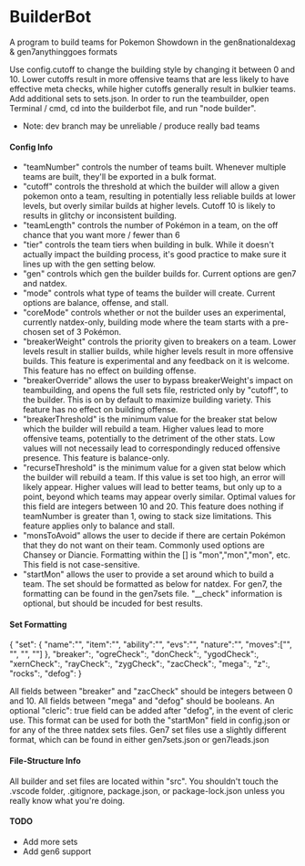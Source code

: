 # BuilderBot
A program to build teams for Pokemon Showdown in the gen8nationaldexag & gen7anythinggoes formats

Use config.cutoff to change the building style by changing it between 0 and 10.  Lower cutoffs result in more offensive teams that are less likely to have effective meta checks, while higher cutoffs generally result in bulkier teams. 
Add additional sets to sets.json. 
In order to run the teambuilder, open Terminal / cmd, cd into the builderbot file, and run "node builder".

- Note: dev branch may be unreliable / produce really bad teams

#### Config Info ####

- "teamNumber" controls the number of teams built.  Whenever multiple teams are built, they'll be exported in a bulk format.
- "cutoff" controls the threshold at which the builder will allow a given pokemon onto a team, resulting in potentially less reliable builds at lower levels, but overly similar builds at higher levels.  Cutoff 10 is likely to results in glitchy or inconsistent building.
- "teamLength" controls the number of Pokémon in a team, on the off chance that you want more / fewer than 6
- "tier" controls the team tiers when building in bulk.  While it doesn't actually impact the building process, it's good practice to make sure it lines up with the gen setting below.
- "gen" controls which gen the builder builds for.  Current options are gen7 and natdex.
- "mode" controls what type of teams the builder will create.  Current options are balance, offense, and stall.
- "coreMode" controls whether or not the builder uses an experimental, currently natdex-only, building mode where the team starts with a pre-chosen set of 3 Pokémon.
- "breakerWeight" controls the priority given to breakers on a team.  Lower levels result in stallier builds, while higher levels result in more offensive builds.  This feature is experimental and any feedback on it is welcome.  This feature has no effect on building offense.
- "breakerOverride" allows the user to bypass breakerWeight's impact on teambuilding, and opens the full sets file, restricted only by "cutoff", to the builder.  This is on by default to maximize building variety.  This feature has no effect on building offense.
- "breakerThreshold" is the minimum value for the breaker stat below which the builder will rebuild a team.  Higher values lead to more offensive teams, potentially to the detriment of the other stats.  Low values will not necessaily lead to correspondingly reduced offensive presence.  This feature is balance-only.
- "recurseThreshold" is the minimum value for a given stat below which the builder will rebuild a team.  If this value is set too high, an error will likely appear.  Higher values will lead to better teams, but only up to a point, beyond which teams may appear overly similar.  Optimal values for this field are integers between 10 and 20.  This feature does nothing if teamNumber is greater than 1, owing to stack size limitations.  This feature applies only to balance and stall.
- "monsToAvoid" allows the user to decide if there are certain Pokémon that they do not want on their team.  Commonly used options are Chansey or Diancie.  Formatting within the [] is "mon","mon","mon", etc.  This field is not case-sensitive.
- "startMon" allows the user to provide a set around which to build a team.  The set should be formatted as below for natdex.  For gen7, the formatting can be found in the gen7sets file.  "__check" information is optional, but should be incuded for best results.


#### Set Formatting ####

{
    "set": {
        "name":"",
        "item":"",
        "ability":"",
        "evs":"",
        "nature":"",
        "moves":["", "", "", ""]
     },
    "breaker":,
    "ogreCheck":,
    "donCheck":,
    "ygodCheck":,
    "xernCheck":,
    "rayCheck":,
    "zygCheck":,
    "zacCheck":,
    "mega":,
    "z":,
    "rocks":,
    "defog":
}

All fields between "breaker" and "zacCheck" should be integers between 0 and 10.  All fields between "mega" and "defog" should be booleans.  An optional "cleric": true field can be added after "defog", in the event of cleric use.  This format can be used for both the "startMon" field in config.json or for any of the three natdex sets files.  Gen7 set files use a slightly different format, which can be found in either gen7sets.json or gen7leads.json

#### File-Structure Info ####

All builder and set files are located within "src".  You shouldn't touch the .vscode folder, .gitignore, package.json, or package-lock.json unless you really know what you're doing.

#### TODO ####

- Add more sets
- Add gen6 support
